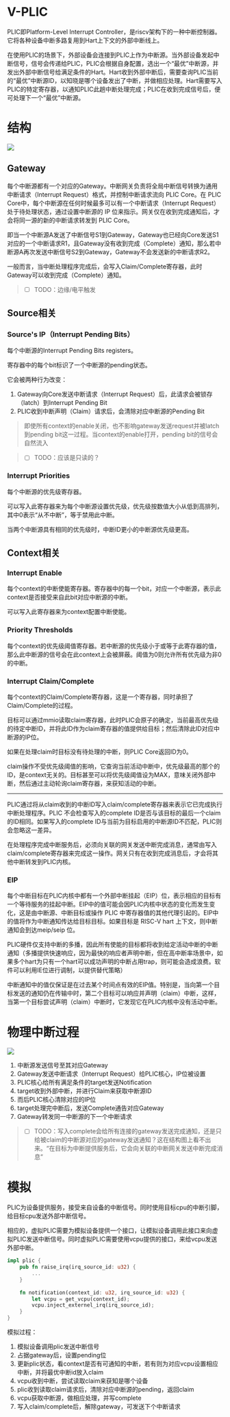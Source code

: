 # V-PLIC

PLIC即Platform-Level Interrupt Controller，是riscv架构下的一种中断控制器。它将各种设备中断多路复用到Hart上下文的外部中断线上。

在使用PLIC的场景下，外部设备会连接到PLIC上作为中断源。当外部设备发起中断信号，信号会传递给PLIC，PLIC会根据自身配置，选出一个“最优”中断源，并发出外部中断信号给满足条件的Hart。Hart收到外部中断后，需要查询PLIC当前的“最优”中断源ID，以知晓是哪个设备发出了中断，并做相应处理。Hart需要写入PLIC的特定寄存器，以通知PLIC此趟中断处理完成；PLIC在收到完成信号后，便可处理下一个“最优”中断源。


# 结构

![](images/plic_struct.png)

## Gateway

每个中断源都有一个对应的Gateway。中断网关负责将全局中断信号转换为通用中断请求（Interrupt Request）格式，并控制中断请求流向 PLIC Core。在 PLIC Core中，每个中断源在任何时候最多可以有一个中断请求（Interrupt Request）处于待处理状态，通过设置中断源的 IP 位来指示。网关仅在收到完成通知后，才会将同一源的新的中断请求转发到 PLIC Core。

即当一个中断源A发送了中断信号S1到Gateway，Gateway也已经向Core发送S1对应的一个中断请求R1，且Gateway没有收到完成（Complete）通知，那么若中断源A再次发送中断信号S2到Gateway，Gateway不会发送新的中断请求R2。

一般而言，当中断处理程序完成后，会写入Claim/Complete寄存器，此时Gateway可以收到完成（Complete）通知。

>- [ ] TODO：边缘/电平触发


## Source相关

### Source's IP（Interrupt Pending Bits）

每个中断源的Interrupt Pending Bits registers。

寄存器中的每个bit标识了一个中断源的pending状态。

它会被两种行为改变：
1. Gateway向Core发送中断请求（Interrupt Request）后，此请求会被锁存（latch）到Interrupt Pending Bit
2. PLIC收到中断声明（Claim）请求后，会清除对应中断源的Pending Bit

>即使所有context的enable关闭，也不影响gateway发送request并被latch到pending bit这一过程。当context的enable打开，pending bit的信号会自然流入

>- [ ] TODO：应该是只读的？


### Interrupt Priorities

每个中断源的优先级寄存器。

可以写入此寄存器来为每个中断源设置优先级，优先级按数值大小从低到高排列，其中0表示“从不中断”，等于禁用此中断。

当两个中断源具有相同的优先级时，中断ID更小的中断源优先级更高。


## Context相关
### Interrupt Enable

每个context的中断使能寄存器。寄存器中的每一个bit，对应一个中断源，表示此context是否接受来自此bit对应中断源的中断。

可以写入此寄存器来为context配置中断使能。


### Priority Thresholds

每个context的优先级阈值寄存器。若中断源的优先级小于或等于此寄存器的值，那么此中断源的信号会在此context上会被屏蔽。阈值为0则允许所有优先级为非0的中断。


### Interrupt Claim/Complete

每个context的Claim/Complete寄存器，这是一个寄存器，同时承担了Claim/Complete的过程。

目标可以通过mmio读取claim寄存器，此时PLIC会原子的确定，当前最高优先级的待定中断ID，并将此ID作为claim寄存器的值提供给目标；然后清除此ID对应中断源的IP位。

如果在处理claim时目标没有待处理的中断，则PLIC Core返回ID为0。

claim操作不受优先级阈值的影响，它查询当前活动中断中，优先级最高的那个的ID，是context无关的。目标甚至可以将优先级阈值设为MAX，意味关闭外部中断，然后通过主动轮询claim寄存器，来获知活动的中断。

---

PLIC通过将从claim收到的中断ID写入claim/complete寄存器来表示它已完成执行中断处理程序。PLIC 不会检查写入的complete ID是否与该目标的最后一个claim的ID相同。如果写入的complete ID与当前为目标启用的中断源ID不匹配，PLIC则会忽略这一差异。

在处理程序完成中断服务后，必须向关联的网关发送中断完成消息，通常由写入claim/complete寄存器来完成这一操作。网关只有在收到完成消息后，才会将其他中断转发到PLIC内核。


### EIP

每个中断目标在PLIC内核中都有一个外部中断挂起（EIP）位，表示相应的目标有一个等待服务的挂起中断。EIP中的值可能会因PLIC内核中状态的变化而发生变化，这是由中断源、中断目标或操作 PLIC 中寄存器值的其他代理引起的。EIP中的值将作为中断通知传达给目标目标。如果目标是 RISC-V hart 上下文，则中断通知会到达meip/seip 位。

PLIC硬件仅支持中断的多播，因此所有使能的目标都将收到给定活动中断的中断通知（多播提供快速响应，因为最快的响应者声明中断，但在高中断率场景中，如果多个hart为只有一个hart可以成功声明的中断占用trap，则可能会造成浪费。软件可以利用IE位进行调制，以提供替代策略）

中断通知中的值仅保证是在过去某个时间点有效的EIP值。特别是，当向第一个目标发送的通知仍在传输中时，第二个目标可以响应并声明（claim）中断，这样，当第一个目标尝试声明（claim）中断时，它发现它在PLIC内核中没有活动中断。




# 物理中断过程

![](images/plic_flow.png)

1. 中断源发送信号至其对应Gateway
2. Gateway发送中断请求（Interrupt Request）给PLIC核心，IP位被设置
3. PLIC核心给所有满足条件的target发送Notification
4. target收到外部中断，并进行Claim来获取中断源ID
5. 而后PLIC核心清除对应的IP位
6. target处理完中断后，发送Complete通告对应Gateway
7. Gateway转发同一中断源的下一个中断请求

>- [ ] TODO：写入complete会给所有连接的gateway发送完成通知，还是只给被claim的中断源对应的gateway发送通知？这在结构图上看不出来。“在目标为中断提供服务后，它会向关联的中断网关发送中断完成消息”




# 模拟

PLIC为设备提供服务，接受来自设备的中断信号。同时使用目标cpu的中断引脚，给目标cpu发送外部中断信号。

相应的，虚拟PLIC需要为模拟设备提供一个接口，让模拟设备调用此接口来向虚拟PLIC发送中断信号。同时虚拟PLIC需要使用vcpu提供的接口，来给vcpu发送外部中断。

```rust
impl plic {
	pub fn raise_irq(irq_source_id: u32) {
		...
	}
	
	fn notification(context_id: u32, irq_source_id: u32) {
		let vcpu = get_vcpu(context_id);
		vcpu.inject_externel_irq(irq_source_id);
	}
}
```



模拟过程：
1. 模拟设备调用plic发送中断信号
2. 占据gateway后，设置pending位
3. 更新plic状态，看context是否有可通知的中断，若有则为对应vcpu设置相应中断，并将最优中断id放入claim
4. vcpu收到中断，尝试读取claim来获知是哪个设备
5. plic收到读取claim请求后，清除对应中断源的pending，返回claim
6. vcpu获取中断源，做相应处理，并写complete
7. 写入claim/complete后，解除gateway，可发送下个中断请求










